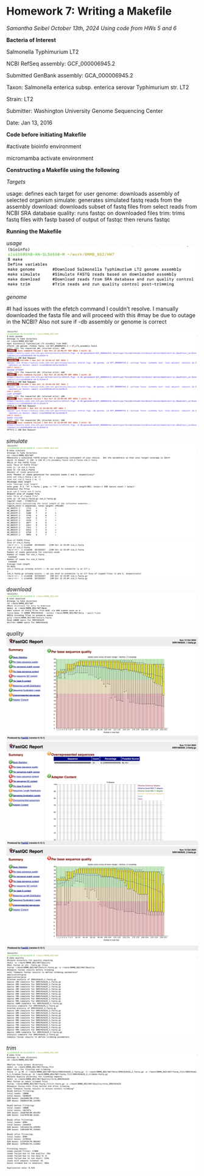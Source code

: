 # Homework 7: Writing a Makefile
*Samantha Seibel October 13th, 2024*
*Using code from HWs 5 and 6*

**Bacteria of Interest**

Salmonella Typhimurium LT2

NCBI RefSeq assembly: GCF_000006945.2

Submitted GenBank assembly: GCA_000006945.2

Taxon: Salmonella enterica subsp. enterica serovar Typhimurium str. LT2

Strain: LT2

Submitter: Washington University Genome Sequencing Center

Date: Jan 13, 2016

**Code before initiating Makefile**

#activate bioinfo environment

micromamba activate environment

**Constructing a Makefile using the following**

*Targets*

usage: defines each target for user
genome: downloads assembly of selected organism
simulate: generates simulated fastq reads from the assembly
download: downloads subset of fastq files from select reads from NCBI SRA database
quality: runs fastqc on downloaded files
trim: trims fastq files with fastp based of output of fastqc then reruns fastqc

**Running the Makefile**

*usage*
![Screenshot](HW7_Screenshot1.png)



*genome*

#I had issues with the efetch command I couldn't resolve. I manually downloaded the fasta file and will proceed with this
#may be due to outage in the NCBI? Also not sure if -db assembly or genome is correct

![Screenshot](HW7_Screenshot2.png)

*simulate*
![Screenshot](HW7_Screenshot3.png)
![Screenshot](HW7_Screenshot4.png)

*download*
![Screenshot](HW7_Screenshot5.png)

*quality*
![Screenshot](HW7_Screenshot6.png)
![Screenshot](HW7_Screenshot7.png)
![Screenshot](HW7_Screenshot8.png)
![Screenshot](HW7_Screenshot9.png)

*trim*
![Screenshot](HW7_Screenshot10.png)



